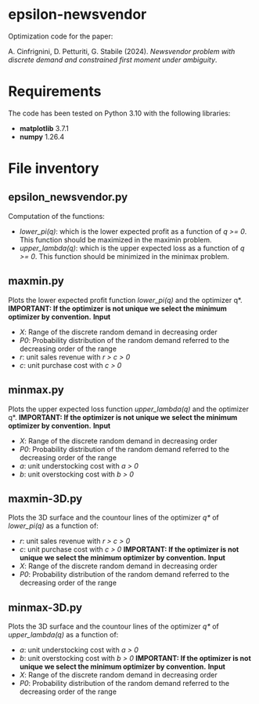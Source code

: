 # epsilon-newsvendor
Optimization code for the paper:
    
A. Cinfrignini, D. Petturiti, G. Stabile (2024). 
_Newsvendor problem with discrete demand and constrained first moment under ambiguity_.

# Requirements
The code has been tested on Python 3.10 with the following libraries:
* **matplotlib** 3.7.1
* **numpy** 1.26.4

# File inventory
## epsilon_newsvendor.py
Computation of the functions:
* _lower_pi(q)_: which is the lower expected profit as a function of _q >= 0_.
    This function should be maximized in the maximin problem.
* _upper_lambda(q)_: which is the upper expected loss as a function of _q >= 0_.
    This function should be minimized in the minimax problem.

## maxmin.py
Plots the lower expected profit function _lower_pi(q)_ and the optimizer q*.
**IMPORTANT: If the optimizer is not unique we select the minimum optimizer by convention.**
**Input**
* _X_: Range of the discrete random demand in decreasing order
* _P0_: Probability distribution of the random demand referred to the decreasing order of the range
* _r_: unit sales revenue with _r > c > 0_
* _c_: unit purchase cost with _c > 0_

## minmax.py
Plots the upper expected loss function _upper_lambda(q)_ and the optimizer q*.
**IMPORTANT: If the optimizer is not unique we select the minimum optimizer by convention.**
**Input**
* _X_: Range of the discrete random demand in decreasing order
* _P0_: Probability distribution of the random demand referred to the decreasing order of the range
* _a_: unit understocking cost with _a > 0_
* _b_: unit overstocking cost with _b > 0_

## maxmin-3D.py
Plots the 3D surface and the countour lines of the optimizer _q*_ of _lower_pi(q)_ as a function of:
* _r_: unit sales revenue with _r > c > 0_
* _c_: unit purchase cost with _c > 0_
**IMPORTANT: If the optimizer is not unique we select the minimum optimizer by convention.**
**Input**
* _X_: Range of the discrete random demand in decreasing order
* _P0_: Probability distribution of the random demand referred to the decreasing order of the range

## minmax-3D.py
Plots the 3D surface and the countour lines of the optimizer _q*_ of _upper_lambda(q)_ as a function of:
* _a_: unit understocking cost with _a > 0_
* _b_: unit overstocking cost with _b > 0_
**IMPORTANT: If the optimizer is not unique we select the minimum optimizer by convention.**
**Input**
* _X_: Range of the discrete random demand in decreasing order
* _P0_: Probability distribution of the random demand referred to the decreasing order of the range
